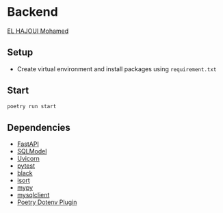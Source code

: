 # Backend

[EL HAJOUI Mohamed](https://github.com/MohamedEHJ)

## Setup

- Create virtual environment and install packages using ``requirement.txt``

## Start

``` python
poetry run start 
```


## Dependencies

- [FastAPI](https://github.com/tiangolo/fastapi)
- [SQLModel](https://github.com/tiangolo/sqlmodel)
- [Uvicorn](https://github.com/encode/uvicorn)
- [pytest](https://github.com/pytest-dev/pytest)
- [black](https://github.com/psf/black)
- [isort](https://github.com/PyCQA/isort)
- [mypy](https://github.com/python/mypy)
- [mysqlclient](https://github.com/PyMySQL/mysqlclient)
- [Poetry Dotenv Plugin](https://github.com/mpeteuil/poetry-dotenv-plugin)
